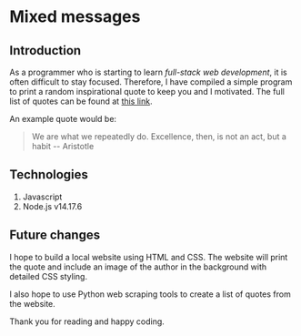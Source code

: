 # Mixed messages

## Introduction
As a programmer who is starting to learn *full-stack web development*, it is often difficult to stay focused. Therefore, I have compiled a simple program to print a random inspirational quote to keep you and I motivated.
The full list of quotes can be found at [this link](https://www.oberlo.co.uk/blog/motivational-quotes). 

An example quote would be:

>We are what we repeatedly do.
>Excellence, then, is not an act,
>but a habit
>-- Aristotle

## Technologies

1. Javascript
2. Node.js v14.17.6

## Future changes

I hope to build a local website using HTML and CSS. The website will print the quote and include an image of the author in the background with detailed CSS styling. 

I also hope to use Python web scraping tools to create a list of quotes from the website.

Thank you for reading and happy coding.
